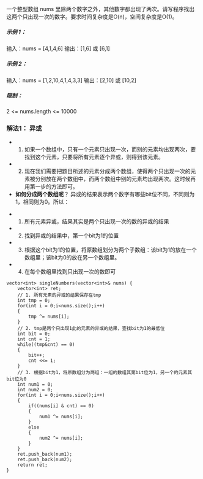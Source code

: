 一个整型数组 nums 里除两个数字之外，其他数字都出现了两次。请写程序找出这两个只出现一次的数字。要求时间复杂度是O(n)，空间复杂度是O(1)。

##### 示例 1：

输入：nums = [4,1,4,6]
输出：[1,6] 或 [6,1]
##### 示例 2：

输入：nums = [1,2,10,4,1,4,3,3]
输出：[2,10] 或 [10,2]
 
##### 限制：  
  
2 <= nums.length <= 10000  

### 解法1： 异或
* 1. 如果一个数组中，只有一个元素只出现一次，而别的元素均出现两次，要找到这个元素，只要将所有元素逐个异或，则得到该元素。
* 2. 现在我们需要把题目所述的元素分成两个数组，使得两个只出现一次的元素被分别放在两个数组中，而两个数组中别的元素均出现两次。这时候再用第一步的方法即可。
* **如何分成两个数组呢**？
异或的结果表示两个数字有哪些bit位不同，不同则为1，相同则为0。所以： 
- 1. 所有元素异或，结果其实是两个只出现一次的数的异或的结果
- 2. 找到异或的结果中，第一个bit为1的位置
- 3. 根据这个bit为1的位置，将原数组划分为两个子数组：该bit为1的放在一个数组里；该bit为0的放在另一个数组里。
- 4. 在每个数组里找到只出现一次的数即可
```
vector<int> singleNumbers(vector<int>& nums) {
    vector<int> ret;
    // 1. 所有元素的异或的结果保存在tmp
    int tmp = 0;
    for(int i = 0;i<nums.size();i++)
    {
        tmp ^= nums[i];
    }
    // 2. tmp是两个只出现1此的元素的异或的结果，查找bit为1的最低位
    int bit = 0;
    int cnt = 1;
    while((tmp&cnt) == 0)
    {
        bit++;
        cnt <<= 1;
    }
    // 3. 根据bit为1，将原数组分为两组：一组的数组其第bit位为1，另一个的元素其bit位为0
    int num1 = 0;
    int num2 = 0;
    for(int i = 0;i<nums.size();i++)
    {
        if((nums[i] & cnt) == 0)
        {
            num1 ^= nums[i];
        }
        else
        {
            num2 ^= nums[i];
        }
    }
    ret.push_back(num1);
    ret.push_back(num2);
    return ret;
}
```